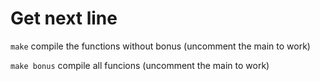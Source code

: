# Get next line

``make`` compile the functions without bonus (uncomment the main to work)

``make bonus`` compile all funcions (uncomment the main to work)

